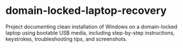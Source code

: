 # domain-locked-laptop-recovery
Project documenting clean installation of Windows on a domain-locked laptop using bootable USB media, including step-by-step instructions, keystrokes, troubleshooting tips, and screenshots.
